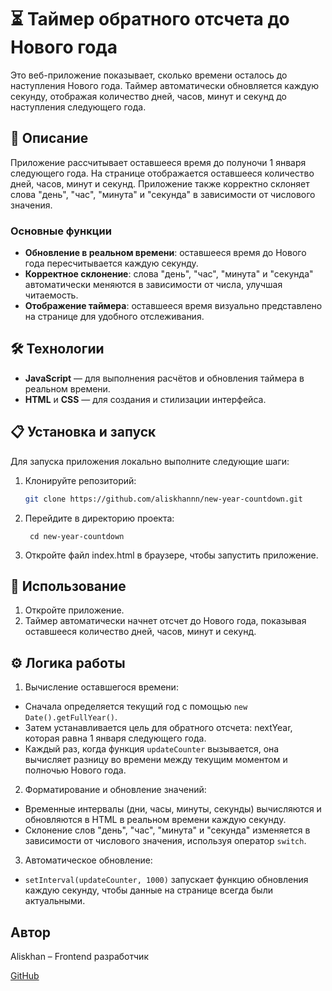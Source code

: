 # ⏳ Таймер обратного отсчета до Нового года

Это веб-приложение показывает, сколько времени осталось до наступления Нового года. Таймер автоматически обновляется каждую секунду, отображая количество дней, часов, минут и секунд до наступления следующего года.

## 🚀 Описание

Приложение рассчитывает оставшееся время до полуночи 1 января следующего года. На странице отображается оставшееся количество дней, часов, минут и секунд. Приложение также корректно склоняет слова "день", "час", "минута" и "секунда" в зависимости от числового значения.

### Основные функции

- **Обновление в реальном времени**: оставшееся время до Нового года пересчитывается каждую секунду.
- **Корректное склонение**: слова "день", "час", "минута" и "секунда" автоматически меняются в зависимости от числа, улучшая читаемость.
- **Отображение таймера**: оставшееся время визуально представлено на странице для удобного отслеживания.

## 🛠 Технологии

- **JavaScript** — для выполнения расчётов и обновления таймера в реальном времени.
- **HTML** и **CSS** — для создания и стилизации интерфейса.

## 📋 Установка и запуск

Для запуска приложения локально выполните следующие шаги:

1. Клонируйте репозиторий:

   ```bash
   git clone https://github.com/aliskhannn/new-year-countdown.git
   ```

2. Перейдите в директорию проекта:

   ```
    cd new-year-countdown
   ```

3. Откройте файл index.html в браузере, чтобы запустить приложение.

## 📖 Использование

1. Откройте приложение.
2. Таймер автоматически начнет отсчет до Нового года, показывая оставшееся количество дней, часов, минут и секунд.

## ⚙️ Логика работы

1. Вычисление оставшегося времени:

- Сначала определяется текущий год с помощью `new Date().getFullYear()`.
- Затем устанавливается цель для обратного отсчета: nextYear, которая равна 1 января следующего года.
- Каждый раз, когда функция `updateCounter` вызывается, она вычисляет разницу во времени между текущим моментом и полночью Нового года.

2. Форматирование и обновление значений:

- Временные интервалы (дни, часы, минуты, секунды) вычисляются и обновляются в HTML в реальном времени каждую секунду.
- Склонение слов "день", "час", "минута" и "секунда" изменяется в зависимости от числового значения, используя оператор `switch`.

3. Автоматическое обновление:

- `setInterval(updateCounter, 1000)` запускает функцию обновления каждую секунду, чтобы данные на странице всегда были актуальными.

## Автор

Aliskhan – Frontend разработчик

[GitHub](https://github.com/Aliskhan228)
